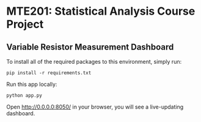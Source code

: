 # MTE201: Statistical Analysis Course Project
## Variable Resistor Measurement Dashboard

To install all of the required packages to this environment, simply run:

```
pip install -r requirements.txt
```

Run this app locally:
```
python app.py
```
Open http://0.0.0.0:8050/ in your browser, you will see a live-updating dashboard.
